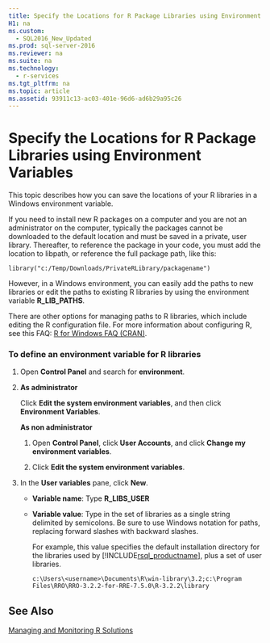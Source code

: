 ```yaml
---
title: Specify the Locations for R Package Libraries using Environment Variables
H1: na
ms.custom: 
  - SQL2016_New_Updated
ms.prod: sql-server-2016
ms.reviewer: na
ms.suite: na
ms.technology: 
  - r-services
ms.tgt_pltfrm: na
ms.topic: article
ms.assetid: 93911c13-ac03-401e-96d6-ad6b29a95c26
---
```

# Specify the Locations for R Package Libraries using Environment Variables
  This topic describes how you can save the locations of your R libraries in a Windows environment variable.  
  
 If you need to install new R packages on a computer and you are not an administrator on the computer, typically the packages cannot be downloaded to the default location and must be saved in a private, user library. Thereafter, to reference the package in your code, you must add the location to libpath, or reference the full package path, like this:  
  
```  
library("c:/Temp/Downloads/PrivateRLibrary/packagename")  
```  
  
 However, in a Windows environment, you can easily add the paths to new libraries or edit the paths to existing R libraries  by using the environment variable **R\_LIB\_PATHS**.  
  
 There are other options for managing paths to R libraries, which include editing the R configuration file. For more information about configuring R, see this FAQ: [R for Windows FAQ \(CRAN\)](https://cran.r-project.org/bin/windows/base/rw-FAQ.html).  
  
### To define an environment variable for R libraries  
  
1.  Open **Control Panel** and search for **environment**.  
  
2.  **As administrator**  
  
     Click **Edit the system environment variables**, and then click **Environment Variables**.  
  
     **As non administrator**  
  
    1.  Open **Control Panel**, click **User Accounts**, and click **Change my environment variables**.  
  
    2.  Click **Edit the system environment variables**.  
  
3.  In the **User variables** pane, click **New**.  
  
    -   **Variable name**: Type **R\_LIBS\_USER**  
  
    -   **Variable value**: Type in the set of libraries as a single string delimited by semicolons. Be sure to use Windows notation for paths, replacing forward slashes with backward slashes.  
  
         For example, this value specifies the default installation directory for the libraries used by [!INCLUDE[rsql_productname](../../Token/Other/rsql_productname_md.md)], plus a set of user libraries.  
  
        ```  
        c:\Users\<username>\Documents\R\win-library\3.2;c:\Program Files\RRO\RRO-3.2.2-for-RRE-7.5.0\R-3.2.2\library  
        ```  
  
## See Also  
 [Managing and Monitoring R Solutions](../../Topics/TopicNameNotContainA/Managing-and-Monitoring-R-Solutions.md)  
  
  